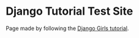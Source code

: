 # Django Tutorial Test Site
Page made by following the [Django Girls tutorial](https://tutorial.djangogirls.org).
